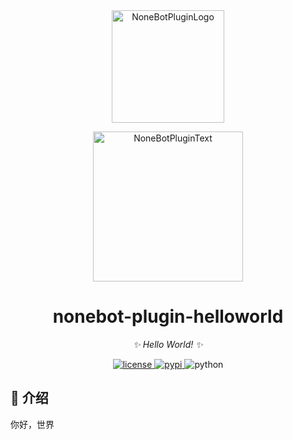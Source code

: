 <!-- markdownlint-disable MD033 MD036 MD041 -->

<div align="center">
  <a href="https://v2.nonebot.dev/store"><img src="https://github.com/A-kirami/nonebot-plugin-template/blob/resources/nbp_logo.png" width="180" height="180" alt="NoneBotPluginLogo"></a>
  <br>
  <p><img src="https://github.com/A-kirami/nonebot-plugin-template/blob/resources/NoneBotPlugin.svg" width="240" alt="NoneBotPluginText"></p>
</div>

<div align="center">

# nonebot-plugin-helloworld

_✨ Hello World! ✨_

<a href="./LICENSE">
    <img src="https://img.shields.io/github/license/A-kirami/nonebot-plugin-helloworld.svg" alt="license">
</a>
<a href="https://pypi.python.org/pypi/nonebot-plugin-helloworld">
    <img src="https://img.shields.io/pypi/v/nonebot-plugin-helloworld.svg" alt="pypi">
</a>
<img src="https://img.shields.io/badge/python-3.8+-blue.svg" alt="python">

</div>

## 📖 介绍

你好，世界
